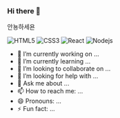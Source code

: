### Hi there 👋

안뇽하세욘

![HTML5](https://img.shields.io/badge/HTML5-E34F26?style=flat&logo=HTML5&logoColor=white&logoWidth=20)
![CSS3](https://img.shields.io/badge/CSS3-1572B6?style=flat&logo=CSS3&logoColor=white&logoWidth=20)
![React](https://img.shields.io/badge/React-black?style=flat&logo=React&logoColor=61DAFB&logoWidth=20)
![Nodejs](https://img.shields.io/badge/Nodejs-339933?style=flat&logo=Node.js&logoColor=white&logoWidth=20)



- 🔭 I’m currently working on ...
- 🌱 I’m currently learning ...
- 👯 I’m looking to collaborate on ...
- 🤔 I’m looking for help with ...
- 💬 Ask me about ...
- 📫 How to reach me: ...
- 😄 Pronouns: ...
- ⚡ Fun fact: ...
